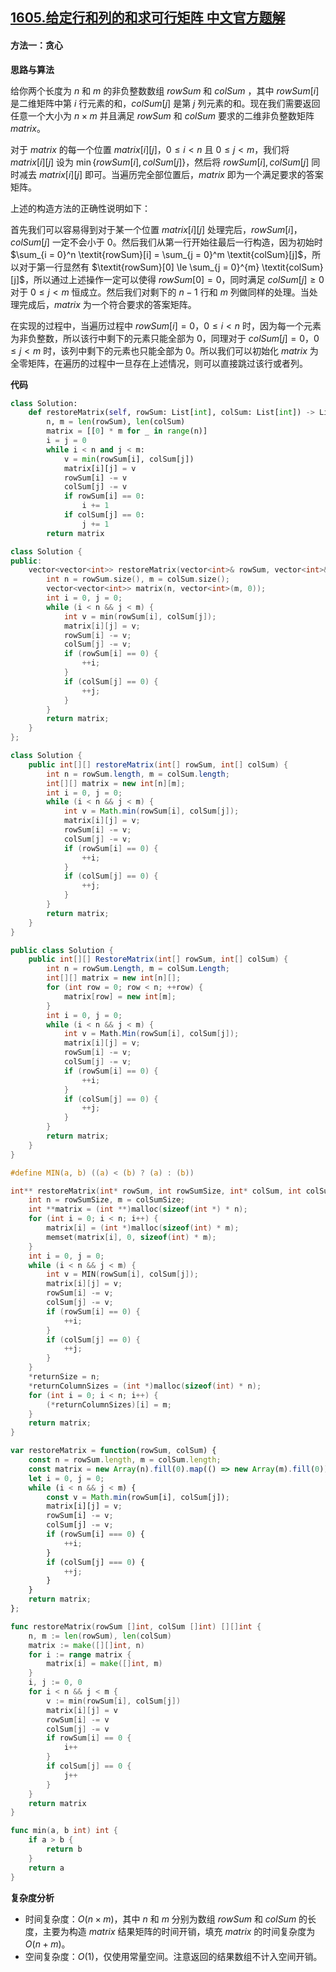 ## [1605.给定行和列的和求可行矩阵 中文官方题解](https://leetcode.cn/problems/find-valid-matrix-given-row-and-column-sums/solutions/100000/gei-ding-xing-he-lie-de-he-qiu-ke-xing-j-u8dj)

#### 方法一：贪心

**思路与算法**

给你两个长度为 $n$ 和 $m$ 的非负整数数组 $\textit{rowSum}$ 和 $\textit{colSum}$ ，其中 $\textit{rowSum}[i]$ 是二维矩阵中第 $i$ 行元素的和，$\textit{colSum}[j]$ 是第 $j$ 列元素的和。现在我们需要返回任意一个大小为 $n \times m$ 并且满足 $\textit{rowSum}$ 和 $\textit{colSum}$ 要求的二维非负整数矩阵 $\textit{matrix}$。

对于 $\textit{matrix}$ 的每一个位置 $\textit{matrix}[i][j]$，$0 \le i < n$ 且 $0 \le j < m$，我们将 $\textit{matrix}[i][j]$ 设为 $\min\{\textit{rowSum}[i], \textit{colSum}[j]\}$，然后将 $\textit{rowSum}[i], \textit{colSum}[j]$ 同时减去 $\textit{matrix}[i][j]$ 即可。当遍历完全部位置后，$\textit{matrix}$ 即为一个满足要求的答案矩阵。

上述的构造方法的正确性说明如下：

首先我们可以容易得到对于某一个位置 $\textit{matrix}[i][j]$ 处理完后，$\textit{rowSum}[i]$，$\textit{colSum}[j]$ 一定不会小于 $0$。然后我们从第一行开始往最后一行构造，因为初始时 $\sum_{i = 0}^n \textit{rowSum}[i] = \sum_{j = 0}^m \textit{colSum}[j]$，所以对于第一行显然有 $\textit{rowSum}[0] \le \sum_{j = 0}^{m} \textit{colSum}[j]$，所以通过上述操作一定可以使得 $\textit{rowSum}[0] = 0$，同时满足 $\textit{colSum}[j] \ge 0$ 对于 $0 \le j < m$ 恒成立。然后我们对剩下的 $n - 1$ 行和 $m$ 列做同样的处理。当处理完成后，$\textit{matrix}$ 为一个符合要求的答案矩阵。

在实现的过程中，当遍历过程中 $\textit{rowSum}[i] = 0$，$0 \le i < n$ 时，因为每一个元素为非负整数，所以该行中剩下的元素只能全部为 $0$，同理对于 $\textit{colSum}[j] = 0$，$0 \le j < m$ 时，该列中剩下的元素也只能全部为 $0$。所以我们可以初始化 $\textit{matrix}$ 为全零矩阵，在遍历的过程中一旦存在上述情况，则可以直接跳过该行或者列。

**代码**

```Python [sol1-Python3]
class Solution:
    def restoreMatrix(self, rowSum: List[int], colSum: List[int]) -> List[List[int]]:
        n, m = len(rowSum), len(colSum)
        matrix = [[0] * m for _ in range(n)]
        i = j = 0
        while i < n and j < m:
            v = min(rowSum[i], colSum[j])
            matrix[i][j] = v
            rowSum[i] -= v
            colSum[j] -= v
            if rowSum[i] == 0:
                i += 1
            if colSum[j] == 0:
                j += 1
        return matrix
```

```C++ [sol1-C++]
class Solution {
public:
    vector<vector<int>> restoreMatrix(vector<int>& rowSum, vector<int>& colSum) {
        int n = rowSum.size(), m = colSum.size();
        vector<vector<int>> matrix(n, vector<int>(m, 0));
        int i = 0, j = 0;
        while (i < n && j < m) {
            int v = min(rowSum[i], colSum[j]);
            matrix[i][j] = v;
            rowSum[i] -= v;
            colSum[j] -= v;
            if (rowSum[i] == 0) {
                ++i;
            }
            if (colSum[j] == 0) {
                ++j;
            }
        }
        return matrix;
    }
};
```

```Java [sol1-Java]
class Solution {
    public int[][] restoreMatrix(int[] rowSum, int[] colSum) {
        int n = rowSum.length, m = colSum.length;
        int[][] matrix = new int[n][m];
        int i = 0, j = 0;
        while (i < n && j < m) {
            int v = Math.min(rowSum[i], colSum[j]);
            matrix[i][j] = v;
            rowSum[i] -= v;
            colSum[j] -= v;
            if (rowSum[i] == 0) {
                ++i;
            }
            if (colSum[j] == 0) {
                ++j;
            }
        }
        return matrix;
    }
}
```

```C# [sol1-C#]
public class Solution {
    public int[][] RestoreMatrix(int[] rowSum, int[] colSum) {
        int n = rowSum.Length, m = colSum.Length;
        int[][] matrix = new int[n][];
        for (int row = 0; row < n; ++row) {
            matrix[row] = new int[m];
        }
        int i = 0, j = 0;
        while (i < n && j < m) {
            int v = Math.Min(rowSum[i], colSum[j]);
            matrix[i][j] = v;
            rowSum[i] -= v;
            colSum[j] -= v;
            if (rowSum[i] == 0) {
                ++i;
            }
            if (colSum[j] == 0) {
                ++j;
            }
        }
        return matrix;
    }
}
```

```C [sol1-C]
#define MIN(a, b) ((a) < (b) ? (a) : (b))

int** restoreMatrix(int* rowSum, int rowSumSize, int* colSum, int colSumSize, int* returnSize, int** returnColumnSizes) {
    int n = rowSumSize, m = colSumSize;
    int **matrix = (int **)malloc(sizeof(int *) * n);
    for (int i = 0; i < n; i++) {
        matrix[i] = (int *)malloc(sizeof(int) * m);
        memset(matrix[i], 0, sizeof(int) * m);
    }
    int i = 0, j = 0;
    while (i < n && j < m) {
        int v = MIN(rowSum[i], colSum[j]);
        matrix[i][j] = v;
        rowSum[i] -= v;
        colSum[j] -= v;
        if (rowSum[i] == 0) {
            ++i;
        }
        if (colSum[j] == 0) {
            ++j;
        }
    }
    *returnSize = n;
    *returnColumnSizes = (int *)malloc(sizeof(int) * n);
    for (int i = 0; i < n; i++) {
        (*returnColumnSizes)[i] = m;
    }
    return matrix;
}
```

```JavaScript [sol1-JavaScript]
var restoreMatrix = function(rowSum, colSum) {
    const n = rowSum.length, m = colSum.length;
    const matrix = new Array(n).fill(0).map(() => new Array(m).fill(0));
    let i = 0, j = 0;
    while (i < n && j < m) {
        const v = Math.min(rowSum[i], colSum[j]);
        matrix[i][j] = v;
        rowSum[i] -= v;
        colSum[j] -= v;
        if (rowSum[i] === 0) {
            ++i;
        }
        if (colSum[j] === 0) {
            ++j;
        }
    }
    return matrix;
};
```

```go [sol1-Golang]
func restoreMatrix(rowSum []int, colSum []int) [][]int {
    n, m := len(rowSum), len(colSum)
    matrix := make([][]int, n)
    for i := range matrix {
        matrix[i] = make([]int, m)
    }
    i, j := 0, 0
    for i < n && j < m {
        v := min(rowSum[i], colSum[j])
        matrix[i][j] = v
        rowSum[i] -= v
        colSum[j] -= v
        if rowSum[i] == 0 {
            i++
        }
        if colSum[j] == 0 {
            j++
        }
    }
    return matrix
}

func min(a, b int) int {
    if a > b {
        return b
    }
    return a
}
```

**复杂度分析**

- 时间复杂度：$O(n \times m)$，其中 $n$ 和 $m$ 分别为数组 $\textit{rowSum}$ 和 $\textit{colSum}$ 的长度，主要为构造 $\textit{matrix}$ 结果矩阵的时间开销，填充 $\textit{matrix}$ 的时间复杂度为 $O(n + m)$。
- 空间复杂度：$O(1)$，仅使用常量空间。注意返回的结果数组不计入空间开销。